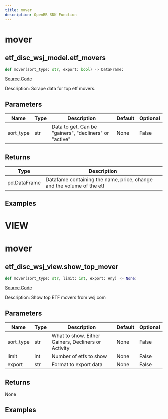 ```yaml
---
title: mover
description: OpenBB SDK Function
---
```

# mover

## etf_disc_wsj_model.etf_movers

```python
def mover(sort_type: str, export: bool) -> DataFrame:
```
[Source Code](https://github.com/OpenBB-finance/OpenBBTerminal/tree/main/openbb_terminal/etf/discovery/wsj_model.py#L14)

Description: Scrape data for top etf movers.

## Parameters

| Name | Type | Description | Default | Optional |
| ---- | ---- | ----------- | ------- | -------- |
| sort_type | str | Data to get. Can be "gainers", "decliners" or "active" | None | False |

## Returns

| Type | Description |
| ---- | ----------- |
| pd.DataFrame | Datafame containing the name, price, change and the volume of the etf |

## Examples




# VIEW

# mover

## etf_disc_wsj_view.show_top_mover

```python
def mover(sort_type: str, limit: int, export: Any) -> None:
```
[Source Code](https://github.com/OpenBB-finance/OpenBBTerminal/tree/main/openbb_terminal/etf/discovery/wsj_view.py#L15)

Description: Show top ETF movers from wsj.com

## Parameters

| Name | Type | Description | Default | Optional |
| ---- | ---- | ----------- | ------- | -------- |
| sort_type | str | What to show. Either Gainers, Decliners or Activity | None | False |
| limit | int | Number of etfs to show | None | False |
| export | str | Format to export data | None | False |

## Returns

None

## Examples

